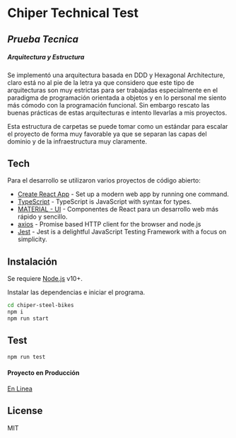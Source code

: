 # Chiper Technical Test
## _Prueba Tecnica_

##### Arquitectura y Estructura

Se implementó una arquitectura basada en DDD y Hexagonal Architecture, claro está no al pie de la letra ya que considero que este tipo de arquitecturas son muy estrictas para ser trabajadas especialmente en el paradigma de programación orientada a objetos y en lo personal me siento más cómodo con la programación funcional. Sin embargo rescato las buenas prácticas de estas arquitecturas e intento llevarlas a mis proyectos.

Esta estructura de carpetas se puede tomar como un estándar para escalar el proyecto de forma muy favorable ya que se separan las capas del dominio y de la infraestructura muy claramente.

## Tech

Para el desarrollo se utilizaron varios proyectos de código abierto:

- [Create React App](https://create-react-app.dev/) - Set up a modern web app by running one command.
- [TypeScript](https://www.typescriptlang.org/) - TypeScript is JavaScript with syntax for types.
- [MATERIAL - UI](https://material-ui.com/es/) - Componentes de React para un desarrollo web más rápido y sencillo.
- [axios](https://github.com/axios/axios) - Promise based HTTP client for the browser and node.js
- [Jest](https://jestjs.io/) - Jest is a delightful JavaScript Testing Framework with a focus on simplicity.

## Instalación

Se requiere [Node.js](https://nodejs.org/) v10+.

Instalar las dependencias e iniciar el programa.

```sh
cd chiper-steel-bikes
npm i
npm run start
```
## Test

```sh
npm run test
```

#### Proyecto en Producción

[En Linea](http://198.12.230.103:9000/)

## License

MIT
